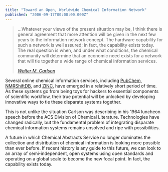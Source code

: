 ```yaml
---
title: "Toward an Open, Worldwide Chemical Information Network"
published: "2006-09-17T00:00:00.000Z"
---
```


>...Whatever your views of the present situation may be, I think there is general agreement that more attention will be given in the next few years to the information network concept. The hardware capability for such a network is well assured; in fact, the capability exists today. The real question is when, and under what conditions, the chemical community will determine that an economic need exists for a network that will tie together a wide range of chemical information services.
>
><cite>[Walter M. Carlson](http://dx.doi.org/10.1021/c160016a001)</cite>

Several online chemical information services, including <a href="http://depth-first.com/articles/2006/08/30/hacking-pubchem-with-ruby">PubChem</a>, <a href="http://depth-first.com/articles/2006/09/04/hacking-nmrshiftdb">NMRShiftDB</a>, and <a href="http://blaster.docking.org/zinc/">ZINC</a>, have emerged in a relatively short period of time. As these systems go from being toys for hackers to essential components of scientific workflow, their true potential will be unlocked by developing innovative ways to tie these disparate systems together.

This is not unlike the situation Carlson was describing in his 1964 luncheon speech before the ACS Division of Chemical Literature. Technologies have changed radically, but the fundamental problem of integrating disparate chemical information systems remains unsolved and ripe with possibilities.

A future in which Chemical Abstracts Service no longer dominates the collection and distribution of chemical information is looking more possible than ever before. If recent history is any guide to this future, we can look to an array of semi-independent, open systems using open standards and operating on a global scale to become the new focal point. In fact, the capability exists today.